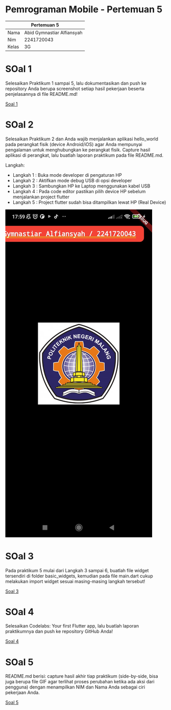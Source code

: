 # Pemrograman Mobile - Pertemuan 5

<table>
    <thead>
        <th style="text-align: center;" colspan="2">Pertemuan 5</th>
    </thead>
    <tbody>
        <tr>
            <td>Nama</td>
            <td>Abid Gymnastiar Alfiansyah</td>
        </tr>
        <tr>
            <td>Nim</td>
            <td>2241720043</td>
        </tr>
        <tr>
            <td>Kelas</td>
            <td>3G</td>
        </tr>
    </tbody>
</table>

# SOal 1
Selesaikan Praktikum 1 sampai 5, lalu dokumentasikan dan push ke repository Anda berupa screenshot setiap hasil pekerjaan beserta penjelasannya di file README.md!

[Soal 1](https://github.com/abidgymnastiar/flutter-fundamental-part1/blob/7ed9b5c89d658c07ab31034d86c47e400cc02a07/laporan_praktikum/laporan.md)

# SOal 2
Selesaikan Praktikum 2 dan Anda wajib menjalankan aplikasi hello_world pada perangkat fisik (device Android/iOS) agar Anda mempunyai pengalaman untuk menghubungkan ke perangkat fisik. Capture hasil aplikasi di perangkat, lalu buatlah laporan praktikum pada file README.md.

Langkah:

- Langkah 1 : Buka mode developer di pengaturan HP
- Langkah 2 : Aktifkan mode debug USB di opsi developer
- Langkah 3 : Sambungkan HP ke Laptop menggunakan kabel USB
- Langkah 4 : Pada code editor pastikan pilih device HP sebelum menjalankan project flutter
- Langkah 5 : Project flutter sudah bisa ditampilkan lewat HP (Real Device)

![kode soal no 2](../../docs/pertemuan5/2.jpeg)

# SOal 3
Pada praktikum 5 mulai dari Langkah 3 sampai 6, buatlah file widget tersendiri di folder basic_widgets, kemudian pada file main.dart cukup melakukan import widget sesuai masing-masing langkah tersebut!

[Soal 3](https://github.com/abidgymnastiar/flutter-fundamental-part1/blob/8368780e101d7e39a464a47aa8c2ed7527d48181/laporan_praktikum/laporan1.md)

# SOal 4
Selesaikan Codelabs: Your first Flutter app, lalu buatlah laporan praktikumnya dan push ke repository GitHub Anda!

[Soal 4](https://github.com/abidgymnastiar/Applikasi-Flutter-pertama/blob/cc0418f03cbb929831736fdabf3446c3105b251f/README.md)

# SOal 5
README.md berisi: capture hasil akhir tiap praktikum (side-by-side, bisa juga berupa file GIF agar terlihat proses perubahan ketika ada aksi dari pengguna) dengan menampilkan NIM dan Nama Anda sebagai ciri pekerjaan Anda.

[Soal 5](https://github.com/abidgymnastiar/JobsheetMobile/blob/982496dde9a12fbc2a709c267c7b03e5dc9e304d/Src/pertemuan_05/laporanSoal5.md)

